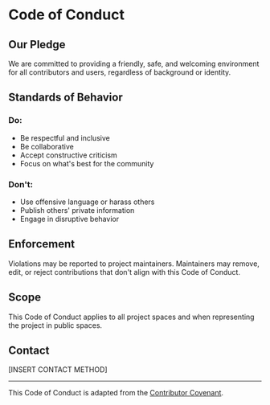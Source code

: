 # Code of Conduct

## Our Pledge

We are committed to providing a friendly, safe, and welcoming environment for all contributors and users, regardless of background or identity.

## Standards of Behavior

### Do:

- Be respectful and inclusive
- Be collaborative
- Accept constructive criticism
- Focus on what's best for the community

### Don't:

- Use offensive language or harass others
- Publish others' private information
- Engage in disruptive behavior

## Enforcement

Violations may be reported to project maintainers. Maintainers may remove, edit, or reject contributions that don't align with this Code of Conduct.

## Scope

This Code of Conduct applies to all project spaces and when representing the project in public spaces.

## Contact

[INSERT CONTACT METHOD]

---

This Code of Conduct is adapted from the [Contributor Covenant](https://www.contributor-covenant.org).

